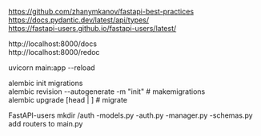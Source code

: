 https://github.com/zhanymkanov/fastapi-best-practices  
https://docs.pydantic.dev/latest/api/types/  
https://fastapi-users.github.io/fastapi-users/latest/  

http://localhost:8000/docs  
http://localhost:8000/redoc  


uvicorn main:app --reload  

alembic init migrations  
alembic revision --autogenerate -m "init"       # makemigrations  
alembic upgrade [head | <hash>]                 # migrate  


FastAPI-users
mkdir /auth
-models.py
-auth.py
-manager.py
-schemas.py
add routers to main.py
